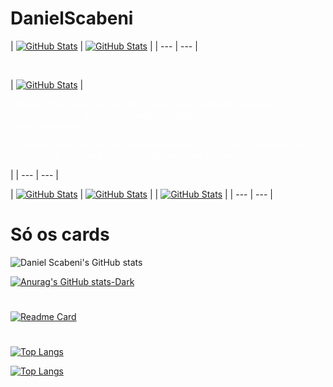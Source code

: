 # DanielScabeni

| [![GitHub Stats](https://github-readme-stats.vercel.app/api?username=DanielScabeni&show_icons=true&card_width=300&theme=chartreuse-dark)](https://github.com/DanielScabeni) 
| [![GitHub Stats](https://github-readme-stats.vercel.app/api?username=DanielScabeni&show_icons=true&card_width=130&theme=dark#gh-dark-mode-only)](https://github.com/DanielScabeni) |
| --- | --- |


<br>

| [![GitHub Stats](https://github-readme-stats.vercel.app/api/pin/?username=DanielScabeni&repo=Random-Things)](https://github.com/DanielScabeni/Random-Things) 
| <p style="color: white;">These repositories are used for various tests between functions, commands, files, directories, code variables, or even to save layouts used in other repositories</p>
  <p style="color: white;">On some occasions, no one should have access to it, but it is public, be very careful, as it may have files with personal passwords</p> |
| --- | --- |

<br>

| [![GitHub Stats](https://github-readme-stats.vercel.app/api/top-langs/?username=DanielScabeni&layout=donut-vertical)](https://github.com/DanielScabeni) 
| [![GitHub Stats](https://github-readme-stats.vercel.app/api/top-langs/?username=DanielScabeni&langs_count=8)](https://github.com/DanielScabeni) |
| [![GitHub Stats](https://github-readme-stats.vercel.app/api/top-langs/?username=DanielScabeni&layout=pie)](https://github.com/DanielScabeni) |
| --- | --- |

# Só os cards


![Daniel Scabeni's GitHub stats](https://github-readme-stats.vercel.app/api?username=DanielScabeni&show_icons=true&theme=chartreuse-dark)


[![Anurag's GitHub stats-Dark](https://github-readme-stats.vercel.app/api?username=DanielScabeni&show_icons=true&theme=dark#gh-dark-mode-only)](https://github.com/DanielScabeni)

#

[![Readme Card](https://github-readme-stats.vercel.app/api/pin/?username=DanielScabeni&repo=Random-Things)](https://github.com/DanielScabeni/Random-Things)

#

[![Top Langs](https://github-readme-stats.vercel.app/api/top-langs/?username=DanielScabeni&layout=donut-vertical)](https://github.com/DanielScabeni)

[![Top Langs](https://github-readme-stats.vercel.app/api/top-langs/?username=DanielScabeni&langs_count=8)](https://github.com/DanielScabeni)

